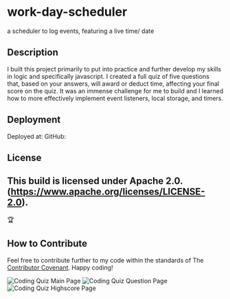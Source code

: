 # work-day-scheduler
a scheduler to log events, featuring a live time/ date

## Description

I built this project primarily to put into practice and further develop my skills in logic and specifically javascript. I created a full quiz of five questions that, based on your answers, will award or deduct time, affecting your final score on the quiz. It was an immense challenge for me to build and I learned how to more effectively implement event listeners, local storage, and timers.

## Deployment

Deployed at: 
GitHub: 

## License
This build is licensed under Apache 2.0. (https://www.apache.org/licenses/LICENSE-2.0).
---
🏆 
## How to Contribute
Feel free to contribute further to my code within the standards of The [Contributor Covenant](https://www.contributor-covenant.org/). Happy coding!

![Coding Quiz Main Page](./assets/images/main.png "coding-quiz-main-page")
![Coding Quiz Question Page](./assets/images/question.png "coding-quiz-question-page")
![Coding Quiz Highscore Page](./assets/images/highscore.png "coding-quiz-highscore-page")
